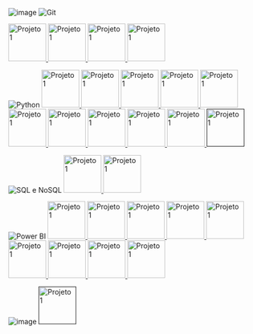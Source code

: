 ![image](https://github.com/Thamine-sumaya/DIO-Bootcamp-Python-Data-Analytics/assets/160533319/f89e69d9-b33c-4884-ae05-9785fc814410)
![Git ](https://github.com/Thamine-sumaya/DIO-Bootcamp-Python-Data-Analytics/assets/160533319/5de2ec95-daf1-4823-97ae-5ce3ecd0d33f)

<a href="https://www.dio.me/certificate/T5MGIUTE/share">
   <img src="https://github.com/Thamine-sumaya/DIO-Bootcamp-Python-AI-Backend-Developer/assets/160533319/dc8d074a-6fc0-4d1a-9a2b-6463184f1494" alt="Projeto 1" width="75" >
</a>
<a href="https://www.dio.me/certificate/3ZOFSM7A/share">
   <img src="https://github.com/Thamine-sumaya/DIO-Bootcamp-Python-AI-Backend-Developer/assets/160533319/e74a45c2-49d3-4dad-9baa-b060924b7066" alt="Projeto 1" width="75" >
</a>
<a href="https://www.dio.me/certificate/9WDFETXV/share">
   <img src="https://github.com/Thamine-sumaya/DIO-Bootcamp-Python-AI-Backend-Developer/assets/160533319/f95e5924-5d75-4a4f-8ebf-ff5784aae539" alt="Projeto 1" width="75" >
</a>
<a href="https://www.dio.me/certificate/NUIIDT4Z/share">
   <img src="https://github.com/Thamine-sumaya/DIO-Bootcamp-Python-AI-Backend-Developer/assets/160533319/841540d2-7ec3-4457-bc22-0bb44f7d92d4" alt="Projeto 1" width="75" >
</a>

![Python](https://github.com/Thamine-sumaya/DIO-Bootcamp-Python-Data-Analytics/assets/160533319/e0b75fa8-6bdf-4049-a9fd-d89721ca9d5a)
<a href="https://www.dio.me/certificate/RURCBEVX/share">
   <img src="https://github.com/Thamine-sumaya/DIO-Bootcamp-Python-AI-Backend-Developer/assets/160533319/76d70c59-7a6e-4481-8d1f-f42c91211adb" alt="Projeto 1" width="75" >
</a>
<a href="https://www.dio.me/certificate/QEPWPUB4/share">
   <img src="https://github.com/Thamine-sumaya/DIO-Bootcamp-Python-AI-Backend-Developer/assets/160533319/0d463516-d7cc-424a-a5e2-360f62a5b3f1" alt="Projeto 1" width="75" >
</a>
<a href="https://www.dio.me/certificate/AHASYWTK/share">
   <img src="https://github.com/Thamine-sumaya/DIO-Bootcamp-Python-AI-Backend-Developer/assets/160533319/76d70c59-7a6e-4481-8d1f-f42c91211adb" alt="Projeto 1" width="75" >
</a>
<a href="https://www.dio.me/certificate/MJF7V4WC/share">
   <img src="https://github.com/Thamine-sumaya/DIO-Bootcamp-Python-AI-Backend-Developer/assets/160533319/76d70c59-7a6e-4481-8d1f-f42c91211adb" alt="Projeto 1" width="75" >
</a>
<a href="https://www.dio.me/certificate/IKFJQKL7/share">
   <img src="https://github.com/Thamine-sumaya/DIO-Bootcamp-Python-AI-Backend-Developer/assets/160533319/76d70c59-7a6e-4481-8d1f-f42c91211adb" alt="Projeto 1" width="75" >
</a>
<a href="https://www.dio.me/certificate/BHMB9NDT/share">
   <img src="https://github.com/Thamine-sumaya/DIO-Bootcamp-Python-AI-Backend-Developer/assets/160533319/d8597c1b-5849-43b7-b7c7-79fe81171939" alt="Projeto 1" width="75" >
</a>
<a href="https://www.dio.me/certificate/BVAFRBCF/share">
   <img src="https://github.com/Thamine-sumaya/DIO-Bootcamp-Python-AI-Backend-Developer/assets/160533319/d8597c1b-5849-43b7-b7c7-79fe81171939" alt="Projeto 1" width="75" >
</a>
<a href="https://www.dio.me/certificate/O0BPHDFJ/share">
   <img src="https://github.com/Thamine-sumaya/DIO-Bootcamp-Python-AI-Backend-Developer/assets/160533319/d8597c1b-5849-43b7-b7c7-79fe81171939" alt="Projeto 1" width="75" >
</a>
<a href="https://www.dio.me/certificate/ZNC0EK8H/share">
   <img src="https://github.com/Thamine-sumaya/DIO-Bootcamp-Python-AI-Backend-Developer/assets/160533319/d8597c1b-5849-43b7-b7c7-79fe81171939" alt="Projeto 1" width="75" >
</a>
<a href="https://www.dio.me/certificate/FJSXTBGI/share">
   <img src="https://github.com/Thamine-sumaya/DIO-Bootcamp-Python-Data-Analytics/assets/160533319/b6be2c8c-3fb4-43c9-8198-d434b3684431" alt="Projeto 1" width="75" >
</a>
<a href="">
   <img src="https://github.com/Thamine-sumaya/DIO-Bootcamp-Python-Data-Analytics/assets/160533319/37c67bab-a6b1-4067-9c9a-bbfb8567a2ca" alt="Projeto 1" width="75" >
</a>

![SQL e NoSQL](https://github.com/Thamine-sumaya/DIO-Bootcamp-Python-Data-Analytics/assets/160533319/bf221367-0636-42d0-9ed2-7baf334743e9)
<a href="https://www.dio.me/certificate/LNTCC1QK/share">
   <img src="https://github.com/Thamine-sumaya/DIO-Bootcamp-Python-AI-Backend-Developer/assets/160533319/d9d4552d-dcbb-49ca-bde6-696189563c8a" alt="Projeto 1" width="75" >
</a>
<a href="https://www.dio.me/certificate/TAT2O420/share">
   <img src="https://github.com/Thamine-sumaya/DIO-Bootcamp-Python-Data-Analytics/assets/160533319/44a888f6-aaf3-4718-bb5f-ac506aff6ab0" alt="Projeto 1" width="75" >
</a>

![Power BI](https://github.com/Thamine-sumaya/DIO-Bootcamp-Python-Data-Analytics/assets/160533319/6c145984-fb0b-422d-96ef-d39442493c87)
<a href="https://www.dio.me/certificate/WMQUPP1Y/share">
   <img src="https://hermes.dio.me/courses/badge/471f31f9-e88d-431a-ad16-f6c6fffac20d.png" alt="Projeto 1" width="75" >
</a>
<a href="https://www.dio.me/certificate/WWDY2YCU/share">
   <img src="https://hermes.dio.me/courses/badge/471f31f9-e88d-431a-ad16-f6c6fffac20d.png" alt="Projeto 1" width="75" >
</a>
<a href="https://www.dio.me/certificate/OI40XMI3/share">
   <img src="https://hermes.dio.me/courses/badge/471f31f9-e88d-431a-ad16-f6c6fffac20d.png" alt="Projeto 1" width="75" >
</a>
<a href="https://www.dio.me/certificate/EFH1MNBF/share">
   <img src="https://hermes.dio.me/courses/badge/471f31f9-e88d-431a-ad16-f6c6fffac20d.png" alt="Projeto 1" width="75" >
</a>
<a href="https://www.dio.me/certificate/33EAUUO7/share">
   <img src="https://hermes.dio.me/courses/badge/945455e9-c109-4c97-bbfa-c19921a1a848.png" alt="Projeto 1" width="75" >
</a>
<a href="https://www.dio.me/certificate/COUPLXM3/share">
   <img src="https://hermes.dio.me/courses/badge/945455e9-c109-4c97-bbfa-c19921a1a848.png" alt="Projeto 1" width="75" >
</a>
<a href="https://www.dio.me/certificate/SQTALLPQ/share">
   <img src="https://hermes.dio.me/courses/badge/945455e9-c109-4c97-bbfa-c19921a1a848.png" alt="Projeto 1" width="75" >
</a>
<a href="https://www.dio.me/certificate/W8LS7KOT/share">
   <img src="https://hermes.dio.me/lab_projects/badges/c3f91fdb-0f9b-4375-9219-b31ce8238f5b.png" alt="Projeto 1" width="75" >
</a>
<a>
   <img src="https://hermes.dio.me/code_challenge/badge/ffb4621f-b002-4ac0-b72b-18d37989f3e8.png" alt="Projeto 1" width="75" >
</a>

![image](https://github.com/Thamine-sumaya/DIO-Bootcamp-Python-Data-Analytics/assets/160533319/c58ee7a8-66ea-4401-ae4a-386888c396d5)
<a href="">
   <img src="" alt="Projeto 1" width="75" >
</a>
